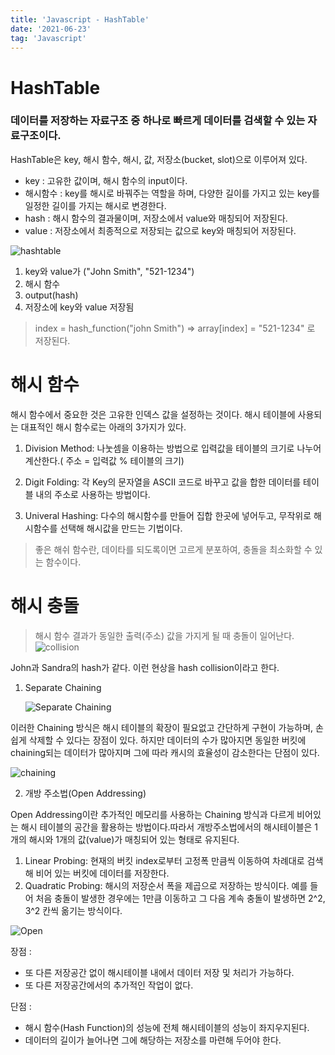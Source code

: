 ```yaml
---
title: 'Javascript - HashTable'
date: '2021-06-23'
tag: 'Javascript'
---
```


# HashTable

### 데이터를 저장하는 자료구조 중 하나로 빠르게 데이터를 검색할 수 있는 자료구조이다.

HashTable은 key, 해시 함수, 해시, 값, 저장소(bucket, slot)으로 이루어져 있다.

- key : 고유한 값이며, 해시 함수의 input이다.
- 해시함수 : key를 해시로 바꿔주는 역할을 하며, 다양한 길이를 가지고 있는 key를
  일정한 길이를 가지는 해시로 변경한다.
- hash : 해시 함수의 결과물이며, 저장소에서 value와 매칭되어 저장된다.
- value : 저장소에서 최종적으로 저장되는 값으로 key와 매칭되어 저장된다.

![hashtable](https://img1.daumcdn.net/thumb/R1280x0/?scode=mtistory2&fname=https%3A%2F%2Fblog.kakaocdn.net%2Fdn%2Fb1zOw1%2FbtqL6HAW7jy%2FjpBA5pPkQFnfiZcPLakg00%2Fimg.png)

1. key와 value가 ("John Smith", "521-1234")
2. 해시 함수
3. output(hash)
4. 저장소에 key와 value 저장됨

> index = hash_function("john Smith") => array[index] = "521-1234" 로 저장된다.

# 해시 함수

해시 함수에서 중요한 것은 고유한 인덱스 값을 설정하는 것이다. 해시 테이블에 사용되는 대표적인 해시 함수로는 아래의 3가지가 있다.

1. Division Method: 나눗셈을 이용하는 방법으로 입력값을 테이블의 크기로 나누어 계산한다.( 주소 = 입력값 % 테이블의 크기)

2. Digit Folding: 각 Key의 문자열을 ASCII 코드로 바꾸고 값을 합한 데이터를 테이블 내의 주소로 사용하는 방법이다.

3. Univeral Hashing: 다수의 해시함수를 만들어 집합 한곳에 넣어두고, 무작위로 해시함수를 선택해 해시값을 만드는 기법이다.

> 좋은 해쉬 함수란, 데이타를 되도록이면 고르게 분포하여, 충돌을 최소화할 수 있는 함수이다.

# 해시 충돌

> 해시 함수 결과가 동일한 출력(주소) 값을 가지게 될 때 충돌이 일어난다.
> ![collision](https://media.vlpt.us/post-images/cyranocoding/99252300-b226-11e9-89af-8fc0a61dbc3e/1YWWO5pFPN70lM7jOKsPHw.png)

John과 Sandra의 hash가 같다. 이런 현상을 hash collision이라고 한다.

1. Separate Chaining

   ![Separate Chaining](https://img1.daumcdn.net/thumb/R1280x0/?scode=mtistory2&fname=https%3A%2F%2Fblog.kakaocdn.net%2Fdn%2FbTF67c%2FbtqL7xx3OGw%2FDM8KEKU5x7dx6Nks4JR7K1%2Fimg.png)

이러한 Chaining 방식은 해시 테이블의 확장이 필요없고 간단하게 구현이 가능하며, 손쉽게 삭제할 수 있다는 장점이 있다. 하지만 데이터의 수가 많아지면 동일한 버킷에 chaining되는 데이터가 많아지며 그에 따라 캐시의 효율성이 감소한다는 단점이 있다.

![chaining](https://media.vlpt.us/post-images/cyranocoding/7c9f8040-b226-11e9-89af-8fc0a61dbc3e/19O8Eyd9wEhZKhwrXzKJaw.png)

2. 개방 주소법(Open Addressing)

Open Addressing이란 추가적인 메모리를 사용하는 Chaining 방식과 다르게 비어있는 해시 테이블의 공간을 활용하는 방법이다.따라서 개방주소법에서의 해시테이블은 1개의 해시와 1개의 값(value)가 매칭되어 있는 형태로 유지된다.

1. Linear Probing: 현재의 버킷 index로부터 고정폭 만큼씩 이동하여 차례대로 검색해 비어 있는 버킷에 데이터를 저장한다.
2. Quadratic Probing: 해시의 저장순서 폭을 제곱으로 저장하는 방식이다. 예를 들어 처음 충돌이 발생한 경우에는 1만큼 이동하고 그 다음 계속 충돌이 발생하면 2^2, 3^2 칸씩 옮기는 방식이다.

![Open](https://img1.daumcdn.net/thumb/R1280x0/?scode=mtistory2&fname=https%3A%2F%2Fblog.kakaocdn.net%2Fdn%2FWR1fv%2FbtqL5APCcSa%2FBZN6wvxUXzJBEiOfOMLfR0%2Fimg.png)

장점 :

- 또 다른 저장공간 없이 해시테이블 내에서 데이터 저장 및 처리가 가능하다.
- 또 다른 저장공간에서의 추가적인 작업이 없다.

단점 :

- 해시 함수(Hash Function)의 성능에 전체 해시테이블의 성능이 좌지우지된다.
- 데이터의 길이가 늘어나면 그에 해당하는 저장소를 마련해 두어야 한다.
